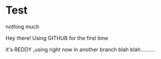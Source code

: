 # Test
nothing much

Hey there!
Using GITHUB for the first time 



it's REDDY ,using right now in another branch
 blah blah..........
